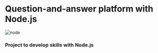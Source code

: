 Question-and-answer platform with Node.js
=========================================

![node](https://github.com/maa-targino/Node-Project/blob/main/node.png)

### Project to develop skills with Node.js
